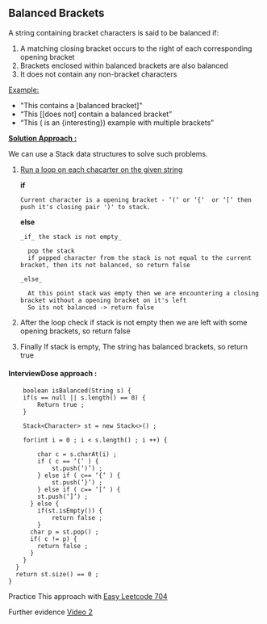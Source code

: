 ## Balanced Brackets

A string containing bracket characters is said to be balanced if:

1. A matching closing bracket occurs to the right of each corresponding opening bracket
2. Brackets enclosed within balanced brackets are also balanced
3. It does not contain any non-bracket characters

<u>Example:</u>

* "This contains a [balanced bracket]"
* “This [[does not] contain a balanced bracket”
* “This ( is an {interesting}) example with multiple brackets”

<u>**Solution Approach :**</u>

We can use a Stack data structures to solve such problems.
1. <u>Run a loop on each chacarter on the given string</u>

   **if**

       Current character is a opening bracket - ‘(‘ or ‘{‘  or ‘[‘ then push it's closing pair ')' to stack.
       
    **else**
       
       _if_ the stack is not empty_
  
         pop the stack
         if popped character from the stack is not equal to the current bracket, then its not balanced, so return false
       
       _else_
     
         At this point stack was empty then we are encountering a closing bracket without a opening bracket on it's left
         So its not balanced -> return false
   
3. After the loop check if stack is not empty then we are left with some opening brackets, so return false
4. Finally If stack is empty, The string has balanced brackets, so return true

#### InterviewDose approach :
```
	boolean isBalanced(String s) {
  	if(s == null || s.length() == 0) {
  		Return true ;
  	}
  
  	Stack<Character> st = new Stack<>() ;
  
  	for(int i = 0 ; i < s.length() ; i ++) {
  		
  		char c = s.charAt(i) ;
  		if ( c == ‘(‘ ) {
  			st.push(‘)’) ;
  		} else if ( c== ‘{‘ ) {
  			st.push(‘}’) ;
  		} else if ( c== ‘[‘ ) {
        st.push(‘]’) ;
      } else {
  	    if(st.isEmpty()) {
  		    return false ;
  	    }
  	  char p = st.pop() ;
  	  if( c != p) {
        return false ;
  	  }
    }
  }
  return st.size() == 0 ;
}
```

Practice This approach with [Easy Leetcode 704](https://leetcode.com/problems/binary-search/)

Further evidence [Video 2](https://youtu.be/flc19LGlCDE)
